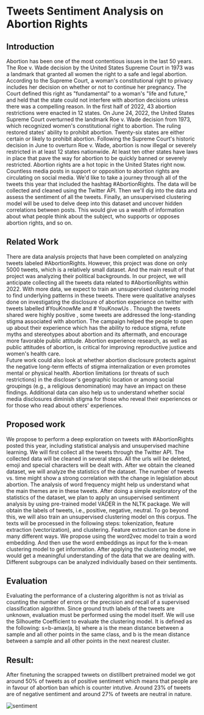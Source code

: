# Tweets Sentiment Analysis on Abortion Rights


## Introduction

Abortion has been one of the most contentious issues in the last 50 years. The Roe v. Wade decision by the United States Supreme Court in 1973 was a landmark that granted all women the right to a safe and legal abortion. According to the Supreme Court, a woman's constitutional right to privacy includes her decision on whether or not to continue her pregnancy. The Court defined this right as "fundamental" to a woman's "life and future," and held that the state could not interfere with abortion decisions unless there was a compelling reason.
In the first half of 2022, 43 abortion restrictions were enacted in 12 states. On June 24, 2022, the United States Supreme Court overturned the landmark Roe v. Wade decision from 1973, which recognized women's constitutional right to abortion. The ruling restored states' ability to prohibit abortion. Twenty-six states are either certain or likely to prohibit abortion. Following the Supreme Court's historic decision in June to overturn Roe v. Wade, abortion is now illegal or severely restricted in at least 12 states nationwide. At least ten other states have laws in place that pave the way for abortion to be quickly banned or severely restricted.
Abortion rights are a hot topic in the United States right now. Countless media posts in support or opposition to abortion rights are circulating on social media. We'd like to take a journey through all of the tweets this year that included the hashtag #AbortionRights. The data will be collected and cleaned using the Twitter API. Then we'll dig into the data and assess the sentiment of all the tweets. Finally, an unsupervised clustering model will be used to delve deep into this dataset and uncover hidden correlations between posts. This would give us a wealth of information about what people think about the subject, who supports or opposes abortion rights, and so on.

## Related Work

There are data analysis projects that have been completed on analyzing tweets labeled #AbortionRights. However, this project was done on only 5000 tweets, which is a relatively small dataset. And the main result of that project was analyzing their political backgrounds. In our project, we will anticipate collecting all the tweets data related to #AbortionRights within 2022. With more data, we expect to train an unsupervised clustering model to find underlying patterns in these tweets.
There were qualitative analyses done on investigating the disclosure of abortion experience on twitter with tweets labelled #YouKnowMe and # YouKnowUs . Though the tweets shared were highly positive , some tweets are addressed the long-standing stigma associated with abortion. The campaign helped the people to open up about their experience which has the ability to reduce stigma, refute myths and stereotypes about abortion and its aftermath, and encourage more favorable public attitude. Abortion experience research, as well as public attitudes of abortion, is critical for improving reproductive justice and women's health care.  
Future work could also look at whether abortion disclosure protects against the negative long-term effects of stigma internalization or even promotes mental or physical health. Abortion limitations (or threats of such restrictions) in the discloser's geographic location or among social groupings (e.g., a religious denomination) may have an impact on these findings. Additional data can also help  us to understand whether social media disclosures diminish stigma for those who reveal their experiences or for those who read about others' experiences.

## Proposed work

We propose to perform a deep exploration on tweets with #AbortionRights posted this year, including statistical analysis and unsupervised machine learning. 
We will first collect all the tweets through the Twitter API. The collected data will be cleaned in several steps. All the urls will be deleted, emoji and special characters will be dealt with. After we obtain the cleaned dataset, we will analyze the statistics of the dataset. The number of tweets vs. time might show a strong correlation with the change in legislation about abortion. The analysis of word frequency might help us understand what the main themes are in these tweets. 
After doing a simple exploratory of the statistics of the dataset, we plan to apply an unsupervised sentiment analysis by using pre-trained model VADER in the NLTK package. We will obtain the labels of tweets, i.e., positive, negative, neutral. 
To go beyond this, we will also train an unsupervised clustering model on this corpus. The texts will be processed in the following steps: tokenization, feature extraction (vectorization), and clustering. Feature extraction can be done in many different ways. We propose using the word2vec model to train a word embedding. And then use the word embeddings as input for the k-mean clustering model to get information.  After applying the clustering model, we would get a meaningful understanding of the data that we are dealing with. Different subgroups can be analyzed individually based on their sentiments.

## Evaluation

Evaluating the performance of a clustering algorithm is not as trivial as counting the number of errors or the precision and recall of a supervised classification algorithm. Since ground truth labels of the tweets are unknown, evaluation must be performed using the model itself. We will use the Silhouette Coefficient to evaluate the clustering model. It is defined as the following: 
s=b-amax(a, b)
where a is the mean distance between a sample and all other points in the same class, and b is the mean distance between a sample and all other points in the next nearest cluster.

## Result:

After finetuning the scrapped twwets on distillbert pretrained model we got around 50% of tweets as of positive sentiment which means that people are in favour of abortion ban which is counter intutive. Around 23% of tweets are of negative sentiment and around 27% of tweets are neutral in nature.

![sentiment](https://github.com/itsayushpandey/Tweets-Sentiment-Analysis-Abortion-rights/assets/32012449/a9729ada-5d9f-40e5-bea8-b2cea084e56e)
